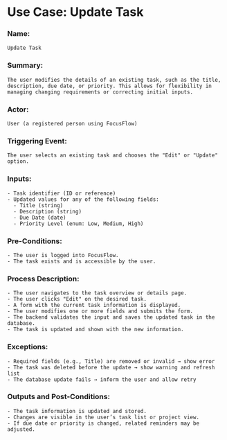 # Use Case: Update Task

### Name:

	Update Task

### Summary:

	The user modifies the details of an existing task, such as the title, description, due date, or priority. This allows for flexibility in managing changing requirements or correcting initial inputs.

### Actor:

	User (a registered person using FocusFlow)

### Triggering Event:

	The user selects an existing task and chooses the "Edit" or "Update" option.

### Inputs:

	- Task identifier (ID or reference)  
	- Updated values for any of the following fields:
	  - Title (string)
	  - Description (string)
	  - Due Date (date)
	  - Priority Level (enum: Low, Medium, High)

### Pre-Conditions:

	- The user is logged into FocusFlow.  
	- The task exists and is accessible by the user.

### Process Description:

	- The user navigates to the task overview or details page.  
	- The user clicks "Edit" on the desired task.  
	- A form with the current task information is displayed.  
	- The user modifies one or more fields and submits the form.  
	- The backend validates the input and saves the updated task in the database.  
	- The task is updated and shown with the new information.

### Exceptions:

	- Required fields (e.g., Title) are removed or invalid → show error  
	- The task was deleted before the update → show warning and refresh list  
	- The database update fails → inform the user and allow retry

### Outputs and Post-Conditions:

	- The task information is updated and stored.  
	- Changes are visible in the user’s task list or project view.  
	- If due date or priority is changed, related reminders may be adjusted.
